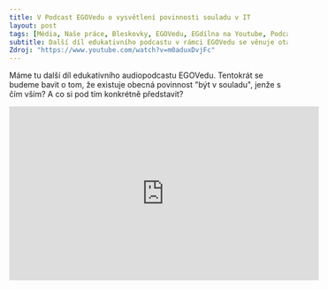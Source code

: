 ```yaml
---
title: V Podcast EGOVedu o vysvětlení povinnosti souladu v IT
layout: post
tags: [Média, Naše práce, Bleskovky, EGOVedu, EGdílna na Youtube, Podcast, Vzdělávání]
subtitle: Další díl edukativního podcastu v rámci EGOVedu se věnuje otázce, co to znamená být v souladu s... podle zákona o informačních systémech veřejné správy
Zdroj: "https://www.youtube.com/watch?v=m0aduxDvjFc"
---
```



Máme tu další díl edukativního audiopodcastu EGOVedu. Tentokrát se budeme bavit o tom, že existuje obecná povinnost "být v souladu", jenže s čím vším? A co si pod tím konkrétně představit?

<iframe width="560" height="315" src="https://www.youtube.com/embed/m0aduxDvjFc?si=A7cE3Z_-VtB9BC3u" title="YouTube video player" frameborder="0" allow="accelerometer; autoplay; clipboard-write; encrypted-media; gyroscope; picture-in-picture; web-share" allowfullscreen></iframe>